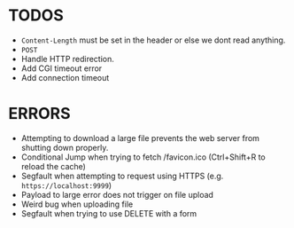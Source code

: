 # TODOS

- `Content-Length` must be set in the header or else we dont read anything.
- `POST`
- Handle HTTP redirection.
- Add CGI timeout error
- Add connection timeout

# ERRORS

- Attempting to download a large file prevents the web server from shutting down properly.
- Conditional Jump when trying to fetch /favicon.ico (Ctrl+Shift+R to reload the cache)
- Segfault when attempting to request using HTTPS (e.g. `https://localhost:9999`)
- Payload to large error does not trigger on file upload
- Weird bug when uploading file
- Segfault when trying to use DELETE with a form
<!-- - `411 Length required` on DELETE request -->
